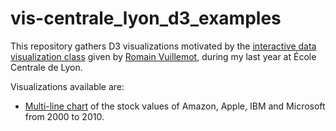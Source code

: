 # vis-centrale_lyon_d3_examples

This repository gathers D3 visualizations motivated by the [interactive data visualization class](https://github.com/LyonDataViz/MOS5.5-Dataviz) given by [Romain Vuillemot](https://github.com/romsson), during my last year at École Centrale de Lyon.

Visualizations available are: 
- [Multi-line chart](https://guillaume-lesaine.github.io/vis-centrale_lyon_d3_examples/multi_line_chart-stocks.html) of the stock values of Amazon, Apple, IBM and Microsoft from 2000 to 2010.

